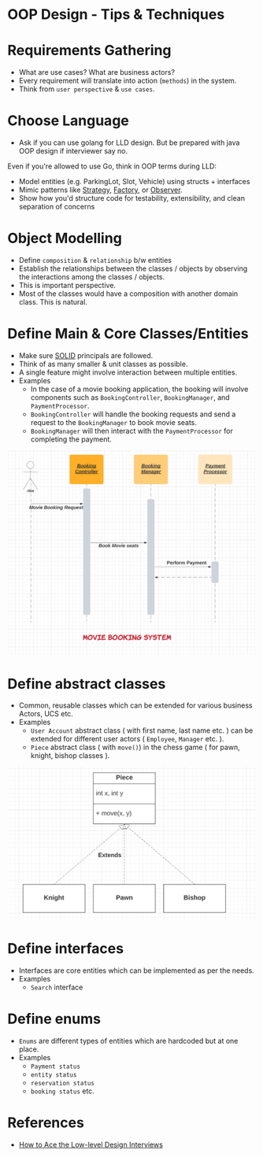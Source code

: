 # OOP Design - Tips & Techniques

# Requirements Gathering
- What are use cases? What are business actors?
- Every requirement will translate into action (`methods`) in the system.
- Think from `user perspective` & `use cases`.

# Choose Language
- Ask if you can use golang for LLD design. But be prepared with java OOP design if interviewer say no.

Even if you're allowed to use Go, think in OOP terms during LLD:
- Model entities (e.g. ParkingLot, Slot, Vehicle) using structs + interfaces
- Mimic patterns like [Strategy](DesignPatterns/Readme.md), [Factory](DesignPatterns/Readme.md), or [Observer](DesignPatterns/Readme.md).
- Show how you'd structure code for testability, extensibility, and clean separation of concerns

# Object Modelling
- Define `composition` & `relationship` b/w entities
- Establish the relationships between the classes / objects by observing the interactions among the classes / objects.
- This is important perspective.
- Most of the classes would have a composition with another domain class. This is natural.

# Define Main & Core Classes/Entities
- Make sure [SOLID](SOLID.md) principals are followed.
- Think of as many smaller & unit classes as possible.
- A single feature might involve interaction between multiple entities.
- Examples
    - In the case of a movie booking application, the booking will involve components such as `BookingController`, `BookingManager`, and `PaymentProcessor`.
    - `BookingController` will handle the booking requests and send a request to the `BookingManager` to book movie seats.
    - `BookingManager` will then interact with the `PaymentProcessor` for completing the payment.

![](DesignProblems/BookMyShow/assests/booking_controller_img.png)

# Define abstract classes
- Common, reusable classes which can be extended for various business Actors, UCS etc.
- Examples
    - `User Account` abstract class ( with first name, last name etc. ) can be extended for different user actors ( `Employee`, `Manager` etc. ).
    - `Piece` abstract class ( with `move()`) in the chess game ( for pawn, knight, bishop classes ).

![](DesignProblems/ChessGame/assests/abstract_classes_img.png)

# Define interfaces
- Interfaces are core entities which can be implemented as per the needs.
- Examples
    - `Search` interface

# Define enums
- `Enums` are different types of entities which are hardcoded but at one place.
- Examples
    - `Payment status`
    - `entity status`
    - `reservation status`
    - `booking status` etc.

# References
- [How to Ace the Low-level Design Interviews](https://betterprogramming.pub/how-to-ace-the-low-level-design-interview-3f1be6401070)
